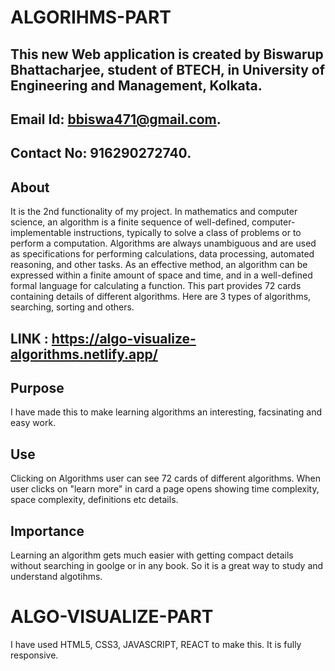# ALGORIHMS-PART
## This new Web application is created by Biswarup Bhattacharjee, student of BTECH, in University of Engineering and Management, Kolkata.
## Email Id: bbiswa471@gmail.com. 
## Contact No: 916290272740. 
## About 
It is the 2nd functionality of my project. In mathematics and computer science, an algorithm is a finite sequence of well-defined, computer-implementable instructions, typically to solve a class of problems or to perform a computation. Algorithms are always unambiguous and are used as specifications for performing calculations, data processing, automated reasoning, and other tasks. As an effective method, an algorithm can be expressed within a finite amount of space and time, and in a well-defined formal language for calculating a function. This part provides 72 cards containing details of different algorithms. Here are 3 types of algorithms, searching, sorting and others.
## LINK : https://algo-visualize-algorithms.netlify.app/
## Purpose
I have made this to make learning algorithms an interesting, facsinating and easy work. 
## Use
Clicking on Algorithms user can see 72 cards of different algorithms. When user clicks on "learn more" in card a page opens showing time complexity, space complexity, definitions etc details.
## Importance
 Learning an algorithm gets much easier with getting compact details without searching in goolge or in any book. So it is a great way to study and understand algotihms.
# ALGO-VISUALIZE-PART
 I have used HTML5, CSS3, JAVASCRIPT, REACT to make this. It is fully responsive.


